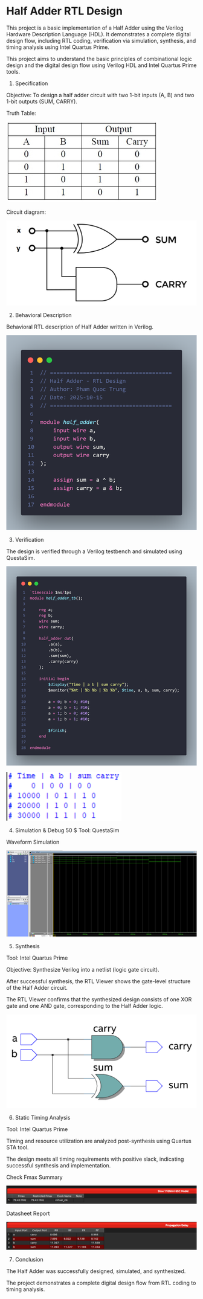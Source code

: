 # Half Adder RTL Design

This project is a basic implementation of a Half Adder using the Verilog Hardware Description Language (HDL). It demonstrates a complete digital design flow, including RTL coding, verification via simulation, synthesis, and timing analysis using Intel Quartus Prime.

This project aims to understand the basic principles of combinational logic design and the digital design flow using Verilog HDL and Intel Quartus Prime tools.



1. Specification

Objective: To design a half adder circuit with two 1-bit inputs (A, B) and two 1-bit outputs (SUM, CARRY).

Truth Table:


![Truth Table](https://github.com/trungpham141205/Half_Adder/blob/main/images/half_adder_truth_table.jpg)

Circuit diagram:


![Circuit Diagram](https://github.com/trungpham141205/Half_Adder/blob/main/images/half-adder-circuit.png)



2. Behavioral Description

Behavioral RTL description of Half Adder written in Verilog.


![Behavioral Model](https://github.com/trungpham141205/Half_Adder/blob/main/images/behavioral.png)



3. Verification

The design is verified through a Verilog testbench and simulated using QuestaSim.

![Simulation Result](https://github.com/trungpham141205/Half_Adder/blob/main/images/verification.png)

![Simulation Result](https://github.com/trungpham141205/Half_Adder/blob/main/images/stimulated.png)



4. Simulation & Debug
50 $
Tool: QuestaSim

Waveform Simulation


![Waveform Simulation](https://github.com/trungpham141205/Half_Adder/blob/main/images/wave.png) 



5. Synthesis

Tool: Intel Quartus Prime

Objective: Synthesize Verilog into a netlist (logic gate circuit).

After successful synthesis, the RTL Viewer shows the gate-level structure of the Half Adder circuit.

The RTL Viewer confirms that the synthesized design consists of one XOR gate and one AND gate, corresponding to the Half Adder logic.

![RTL Viewer](https://github.com/trungpham141205/Half_Adder/blob/main/images/RTL%20viewer.png)



6. Static Timing Analysis

Tool: Intel Quartus Prime

Timing and resource utilization are analyzed post-synthesis using Quartus STA tool.

The design meets all timing requirements with positive slack, indicating successful synthesis and implementation.

Check Fmax Summary

![Fmax Report](https://github.com/trungpham141205/Half_Adder/blob/main/images/fmax_report.png)

Datasheet Report

![Datasheet](https://github.com/trungpham141205/Half_Adder/blob/main/images/datasheet_report.png)



7. Conclusion

The Half Adder was successfully designed, simulated, and synthesized.  

The project demonstrates a complete digital design flow from RTL coding to timing analysis.
